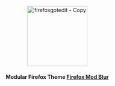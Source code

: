 
<p align="center"><img width="160" height="160" alt="firefoxgptedit - Copy" src="https://github.com/user-attachments/assets/ebe7e50e-e3e4-4a90-a6b6-93d68360b8d4" /></p>
<h4 align="center">Modular Firefox Theme <a href="https://github.com/datguypiko/Firefox-Mod-Blur">Firefox Mod Blur</a> </h>

